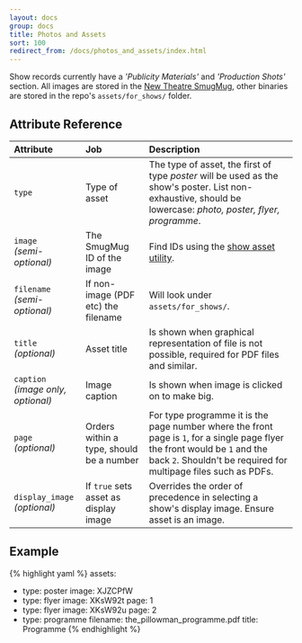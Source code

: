 ```yaml
---
layout: docs
group: docs
title: Photos and Assets
sort: 100
redirect_from: /docs/photos_and_assets/index.html
---
```


Show records currently have a *'Publicity Materials'* and *'Production Shots'* section. All images are stored in the [New Theatre SmugMug](https://photos.newtheatre.org.uk), other binaries are stored in the repo's `assets/for_shows/` folder.

## <i class="fa fa-tags"></i> Attribute Reference

| Attribute | Job | Description |
|:-|:-|:-|
| `type` | Type of asset | The type of asset, the first of type *poster* will be used as the show's poster. List non-exhaustive, should be lowercase: *photo, poster, flyer, programme*. |
| `image`<br />*(semi-optional)*| The SmugMug ID of the image | Find IDs using the [show asset utility](/util/smug-show-assets/). |
| `filename`<br />*(semi-optional)* | If non-image (PDF etc) the filename | Will look under `assets/for_shows/`. |
| `title`<br />*(optional)* | Asset title | Is shown when graphical representation of file is not possible, required for PDF files and similar. |
| `caption`<br />*(image only, optional)* | Image caption | Is shown when image is clicked on to make big. |
| `page`<br />*(optional)* | Orders within a type, should be a number | For type programme it is the page number where the front page is `1`, for a single page flyer the front would be `1` and the back `2`. Shouldn't be required for multipage files such as PDFs. |
| `display_image`<br />*(optional)* | If `true` sets asset as display image | Overrides the order of precedence in selecting a show's display image. Ensure asset is an image. |

## <i class="octicon octicon-code"></i> Example

{% highlight yaml %}
assets:
  - type: poster
    image: XJZCPfW
  - type: flyer
    image: XKsW92t
    page: 1
  - type: flyer
    image: XKsW92u
    page: 2
  - type: programme
    filename: the_pillowman_programme.pdf
    title: Programme
{% endhighlight %}

